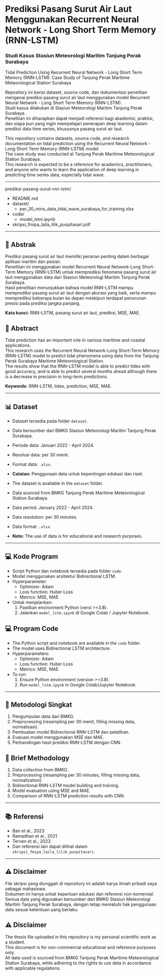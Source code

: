 # Prediksi Pasang Surut Air Laut Menggunakan Recurrent Neural Network - Long Short Term Memory (RNN-LSTM)
### Studi Kasus Stasiun Meteorologi Maritim Tanjung Perak Surabaya
Tidal Prediction Using Recurrent Neural Network - Long Short Term Memory (RNN-LSTM): Case Study of Tanjung Perak Maritime Meteorological Station Surabaya

Repository ini berisi dataset, source code, dan dokumentasi penelitian mengenai prediksi pasang surut air laut menggunakan model Recurrent Neural Network - Long Short Term Memory (RNN-LSTM).  
Studi kasus dilakukan di Stasiun Meteorologi Maritim Tanjung Perak Surabaya.  
Penelitian ini diharapkan dapat menjadi referensi bagi akademisi, praktisi, dan siapa pun yang ingin mempelajari penerapan deep learning dalam prediksi data time series, khususnya pasang surut air laut.

This repository contains datasets, source code, and research documentation on tidal prediction using the Recurrent Neural Network - Long Short Term Memory (RNN-LSTM) model.  
The case study was conducted at Tanjung Perak Maritime Meteorological Station Surabaya.  
This research is expected to be a reference for academics, practitioners, and anyone who wants to learn the application of deep learning in predicting time series data, especially tidal wave.


---
prediksi-pasang-surut-rnn-lstm/
- README.md
- dataset/
  - per_30_mins_data_tidal_wave_surabaya_for_training.xlsx
- code/
  - model_lstm.ipynb
- skripsi_fmipa_laila_lilik_puspitasari.pdf


---

## 📝 Abstrak

Prediksi pasang surut air laut memiliki peranan penting dalam berbagai aplikasi maritim dan pesisir.  
Penelitian ini menggunakan model Recurrent Neural Network-Long Short-Term Memory (RNN-LSTM) untuk memprediksi fenomena pasang surut air laut menggunakan data dari Stasiun Meteorologi Maritim Tanjung Perak Surabaya.  
Hasil penelitian menunjukkan bahwa model RNN-LSTM mampu memprediksi pasang surut air laut dengan akurasi yang baik, serta mampu memprediksi beberapa bulan ke depan meskipun terdapat penurunan presisi pada prediksi jangka panjang.

**Kata kunci:** RNN-LSTM, pasang surut air laut, prediksi, MSE, MAE.

## 📝 Abstract

Tidal prediction has an important role in various maritime and coastal applications.  
This research uses the Recurrent Neural Network-Long Short-Term Memory (RNN-LSTM) model to predict tidal phenomena using data from the Tanjung Perak Surabaya Maritime Meteorological Station.  
The results show that the RNN-LSTM model is able to predict tides with good accuracy, and is able to predict several months ahead although there is a decrease in precision in long-term predictions.

**Keywords:** RNN-LSTM, tides, prediction, MSE, MAE.

---

## 📊 Dataset

- Dataset tersedia pada folder `dataset`.
- Data bersumber dari BMKG Stasiun Meteorologi Maritim Tanjung Perak Surabaya.
- Periode data: Januari 2022 - April 2024.
- Resolusi data: per 30 menit.
- Format data: `.xlsx`.
- **Catatan:** Penggunaan data untuk kepentingan edukasi dan riset.

- The dataset is available in the `dataset` folder.
- Data sourced from BMKG Tanjung Perak Maritime Meteorological Station Surabaya.
- Data period: January 2022 - April 2024.
- Data resolution: per 30 minutes.
- Data format: `.xlsx`.
- **Note:** The use of data is for educational and research purposes.

---

## 💻 Kode Program

- Script Python dan notebook tersedia pada folder `code`.
- Model menggunakan arsitektur Bidirectional LSTM.
- Hyperparameter:
  - Optimizer: Adam
  - Loss function: Huber Loss
  - Metrics: MSE, MAE
- Untuk menjalankan:
  1. Pastikan environment Python (versi >=3.8).
  2. Jalankan `model_lstm.ipynb` di Google Colab / Jupyter Notebook.

## 💻 Program Code

- The Python script and notebook are available in the `code` folder.
- The model uses Bidirectional LSTM architecture.
- Hyperparameters:
  - Optimizer: Adam
  - Loss function: Huber Loss
  - Metrics: MSE, MAE
- To run:
  1. Ensure Python environment (version >=3.8).
  2. Run `model_lstm.ipynb` in Google Colab/Jupyter Notebook.
  
---

## 🔬 Metodologi Singkat

1. Pengumpulan data dari BMKG.
2. Preprocessing (resampling per 30 menit, filling missing data, normalisasi).
3. Pembuatan model Bidirectional RNN-LSTM dan pelatihan.
4. Evaluasi model menggunakan MSE dan MAE.
5. Perbandingan hasil prediksi RNN-LSTM dengan CNN.

## 🔬 Brief Methodology

1. Data collection from BMKG.
2. Preprocessing (resampling per 30 minutes, filling missing data, normalization).
3. Bidirectional RNN-LSTM model building and training.
4. Model evaluation using MSE and MAE.
5. Comparison of RNN-LSTM prediction results with CNN.
---

## 📚 Referensi

- Ban et al., 2023
- Ramadhan et al., 2021
- Terven et al., 2023
- Dan referensi lain dapat dilihat dalam `skripsi_fmipa_laila_lilik_puspitasari`.

---

## ⚠️ Disclaimer

File skripsi yang diunggah di repository ini adalah karya ilmiah pribadi saya sebagai mahasiswa.  
Dokumen ini hanya untuk keperluan edukasi dan referensi non-komersial.  
Semua data yang digunakan bersumber dari BMKG Stasiun Meteorologi Maritim Tanjung Perak Surabaya, dengan tetap mematuhi hak penggunaan data sesuai ketentuan yang berlaku.  

## ⚠️ Disclaimer

The thesis file uploaded in this repository is my personal scientific work as a student.  
This document is for non-commercial educational and reference purposes only.  
All data used is sourced from BMKG Tanjung Perak Maritime Meteorological Station Surabaya, while adhering to the rights to use data in accordance with applicable regulations.
